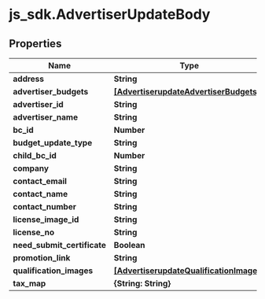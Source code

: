 # js_sdk.AdvertiserUpdateBody

## Properties
Name | Type | Description | Notes
------------ | ------------- | ------------- | -------------
**address** | **String** |  | [optional] 
**advertiser_budgets** | [**[AdvertiserupdateAdvertiserBudgets]**](AdvertiserupdateAdvertiserBudgets.md) |  | [optional] 
**advertiser_id** | **String** |  | [optional] 
**advertiser_name** | **String** |  | [optional] 
**bc_id** | **Number** |  | [optional] 
**budget_update_type** | **String** |  | [optional] 
**child_bc_id** | **Number** |  | [optional] 
**company** | **String** |  | [optional] 
**contact_email** | **String** |  | [optional] 
**contact_name** | **String** |  | [optional] 
**contact_number** | **String** |  | [optional] 
**license_image_id** | **String** |  | [optional] 
**license_no** | **String** |  | [optional] 
**need_submit_certificate** | **Boolean** |  | [optional] 
**promotion_link** | **String** |  | [optional] 
**qualification_images** | [**[AdvertiserupdateQualificationImages]**](AdvertiserupdateQualificationImages.md) |  | [optional] 
**tax_map** | **{String: String}** |  | [optional] 

